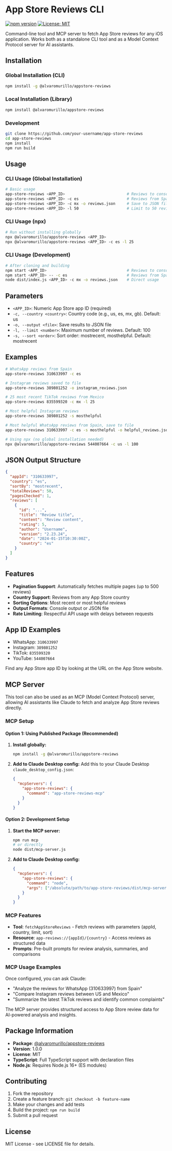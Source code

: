 # App Store Reviews CLI

[![npm version](https://badge.fury.io/js/@alvaromurillo%2Fappstore-reviews.svg)](https://badge.fury.io/js/@alvaromurillo%2Fappstore-reviews)
[![License: MIT](https://img.shields.io/badge/License-MIT-yellow.svg)](https://opensource.org/licenses/MIT)

Command-line tool and MCP server to fetch App Store reviews for any iOS application. Works both as a standalone CLI tool and as a Model Context Protocol server for AI assistants.

## Installation

### Global Installation (CLI)
```bash
npm install -g @alvaromurillo/appstore-reviews
```

### Local Installation (Library)
```bash
npm install @alvaromurillo/appstore-reviews
```

### Development
```bash
git clone https://github.com/your-username/app-store-reviews
cd app-store-reviews
npm install
npm run build
```

## Usage

### CLI Usage (Global Installation)
```bash
# Basic usage
app-store-reviews <APP_ID>                           # Reviews to console (US store)
app-store-reviews <APP_ID> -c es                     # Reviews from Spain
app-store-reviews <APP_ID> -c mx -o reviews.json     # Save to JSON file
app-store-reviews <APP_ID> -l 50                     # Limit to 50 reviews
```

### CLI Usage (npx)
```bash
# Run without installing globally
npx @alvaromurillo/appstore-reviews <APP_ID>
npx @alvaromurillo/appstore-reviews <APP_ID> -c es -l 25
```

### CLI Usage (Development)
```bash
# After cloning and building
npm start <APP_ID>                                   # Reviews to console
npm start <APP_ID> -- -c es                          # Reviews from Spain
node dist/index.js <APP_ID> -c mx -o reviews.json    # Direct usage
```

## Parameters

- `<APP_ID>`: Numeric App Store app ID (required)
- `-c, --country <country>`: Country code (e.g., us, es, mx, gb). Default: us
- `-o, --output <file>`: Save results to JSON file
- `-l, --limit <number>`: Maximum number of reviews. Default: 100
- `-s, --sort <order>`: Sort order: mostrecent, mosthelpful. Default: mostrecent

## Examples

```bash
# WhatsApp reviews from Spain
app-store-reviews 310633997 -c es

# Instagram reviews saved to file
app-store-reviews 389801252 -o instagram_reviews.json

# 25 most recent TikTok reviews from Mexico
app-store-reviews 835599320 -c mx -l 25

# Most helpful Instagram reviews
app-store-reviews 389801252 -s mosthelpful

# Most helpful WhatsApp reviews from Spain, save to file
app-store-reviews 310633997 -c es -s mosthelpful -o helpful_reviews.json

# Using npx (no global installation needed)
npx @alvaromurillo/appstore-reviews 544007664 -c us -l 100
```

## JSON Output Structure

```json
{
  "appId": "310633997",
  "country": "es",
  "sortBy": "mostrecent",
  "totalReviews": 50,
  "pagesChecked": 1,
  "reviews": [
    {
      "id": "...",
      "title": "Review title",
      "content": "Review content",
      "rating": 5,
      "author": "Username",
      "version": "2.23.24",
      "date": "2024-01-15T10:30:00Z",
      "country": "es"
    }
  ]
}
```

## Features

- **Pagination Support**: Automatically fetches multiple pages (up to 500 reviews)
- **Country Support**: Reviews from any App Store country
- **Sorting Options**: Most recent or most helpful reviews
- **Output Formats**: Console output or JSON file
- **Rate Limiting**: Respectful API usage with delays between requests

## App ID Examples

- WhatsApp: `310633997`
- Instagram: `389801252`
- TikTok: `835599320`
- YouTube: `544007664`

Find any App Store app ID by looking at the URL on the App Store website.

## MCP Server

This tool can also be used as an MCP (Model Context Protocol) server, allowing AI assistants like Claude to fetch and analyze App Store reviews directly.

### MCP Setup

#### Option 1: Using Published Package (Recommended)
1. **Install globally:**
   ```bash
   npm install -g @alvaromurillo/appstore-reviews
   ```

2. **Add to Claude Desktop config:**
   Add this to your Claude Desktop `claude_desktop_config.json`:
   ```json
   {
     "mcpServers": {
       "app-store-reviews": {
         "command": "app-store-reviews-mcp"
       }
     }
   }
   ```

#### Option 2: Development Setup
1. **Start the MCP server:**
   ```bash
   npm run mcp
   # or directly
   node dist/mcp-server.js
   ```

2. **Add to Claude Desktop config:**
   ```json
   {
     "mcpServers": {
       "app-store-reviews": {
         "command": "node",
         "args": ["/absolute/path/to/app-store-reviews/dist/mcp-server.js"]
       }
     }
   }
   ```

### MCP Features

- **Tool**: `fetchAppStoreReviews` - Fetch reviews with parameters (appId, country, limit, sort)
- **Resource**: `app-reviews://{appId}/{country}` - Access reviews as structured data
- **Prompts**: Pre-built prompts for review analysis, summaries, and comparisons

### MCP Usage Examples

Once configured, you can ask Claude:
- "Analyze the reviews for WhatsApp (310633997) from Spain"
- "Compare Instagram reviews between US and Mexico"
- "Summarize the latest TikTok reviews and identify common complaints"

The MCP server provides structured access to App Store review data for AI-powered analysis and insights.

## Package Information

- **Package**: [@alvaromurillo/appstore-reviews](https://www.npmjs.com/package/@alvaromurillo/appstore-reviews)
- **Version**: 1.0.0
- **License**: MIT
- **TypeScript**: Full TypeScript support with declaration files
- **Node.js**: Requires Node.js 16+ (ES modules)

## Contributing

1. Fork the repository
2. Create a feature branch: `git checkout -b feature-name`
3. Make your changes and add tests
4. Build the project: `npm run build`
5. Submit a pull request

## License

MIT License - see LICENSE file for details.